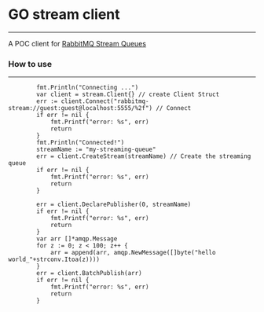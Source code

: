 # GO stream client
---
A POC client for [RabbitMQ Stream Queues](https://github.com/rabbitmq/rabbitmq-server/tree/master/deps/rabbitmq_stream)

### How to use
---

```golang
		fmt.Println("Connecting ...")
    	var client = stream.Client{} // create Client Struct
    	err := client.Connect("rabbitmq-stream://guest:guest@localhost:5555/%2f") // Connect
    	if err != nil {
    		fmt.Printf("error: %s", err)
    		return
    	}
    	fmt.Println("Connected!")
    	streamName := "my-streaming-queue"
    	err = client.CreateStream(streamName) // Create the streaming queue
    	if err != nil {
    		fmt.Printf("error: %s", err)
    		return
    	}
    
    	err = client.DeclarePublisher(0, streamName) 
    	if err != nil {
    		fmt.Printf("error: %s", err)
    		return
    	}
    	var arr []*amqp.Message
    	for z := 0; z < 100; z++ {
    		arr = append(arr, amqp.NewMessage([]byte("hello world_"+strconv.Itoa(z))))
    	}
    	err = client.BatchPublish(arr)
    	if err != nil {
    		fmt.Printf("error: %s", err)
    		return
    	}

```
 
